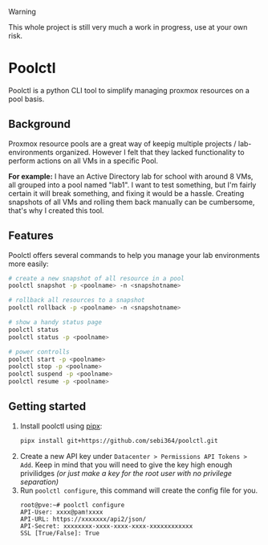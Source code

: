 > [!WARNING]
> This whole project is still very much a work in progress, use at your own risk.

# Poolctl
Poolctl is a python CLI tool to simplify managing proxmox resources on a pool basis.

## Background
Proxmox resource pools are a great way of keepig multiple projects / lab-environments organized. However I felt that they lacked functionality to perform actions on all VMs in a specific Pool.

**For example:** I have an Active Directory lab for school with around 8 VMs, all grouped into a pool named "lab1". I want to test something, but I'm fairly certain it will break something, and fixing it would be a hassle. Creating snapshots of all VMs and rolling them back manually can be cumbersome, that's why I created this tool.

## Features
Poolctl offers several commands to help you manage your lab environments more easily:
```bash
# create a new snapshot of all resource in a pool
poolctl snapshot -p <poolname> -n <snapshotname>

# rollback all resources to a snapshot
poolctl rollback -p <poolname> -n <snapshotname>

# show a handy status page
poolctl status
poolctl status -p <poolname>

# power controlls
poolctl start -p <poolname>
poolctl stop -p <poolname>
poolctl suspend -p <poolname>
poolctl resume -p <poolname>
```

## Getting started
1. Install poolctl using [pipx](https://github.com/pypa/pipx):
    ```bash
    pipx install git+https://github.com/sebi364/poolctl.git
    ```
2. Create a new API key under `Datacenter > Permissions API Tokens > Add`. Keep in mind that you will need to give the key high enough privilidges *(or just make a key for the root user with no privilege separation)*
3. Run `poolctl configure`, this command will create the config file for you.
    ```
    root@pve:~# poolctl configure
    API-User: xxxx@pam!xxxx
    API-URL: https://xxxxxxx/api2/json/
    API-Secret: xxxxxxxx-xxxx-xxxx-xxxx-xxxxxxxxxxxx
    SSL [True/False]: True
    ```